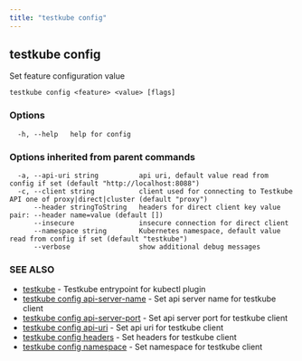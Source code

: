 ```yaml
---
title: "testkube config"
---
```

## testkube config

Set feature configuration value

```
testkube config <feature> <value> [flags]
```

### Options

```
  -h, --help   help for config
```

### Options inherited from parent commands

```
  -a, --api-uri string          api uri, default value read from config if set (default "http://localhost:8088")
  -c, --client string           client used for connecting to Testkube API one of proxy|direct|cluster (default "proxy")
      --header stringToString   headers for direct client key value pair: --header name=value (default [])
      --insecure                insecure connection for direct client
      --namespace string        Kubernetes namespace, default value read from config if set (default "testkube")
      --verbose                 show additional debug messages
```

### SEE ALSO

* [testkube](testkube.md)	 - Testkube entrypoint for kubectl plugin
* [testkube config api-server-name](testkube-config-api-server-name.md)	 - Set api server name for testkube client
* [testkube config api-server-port](testkube-config-api-server-port.md)	 - Set api server port for testkube client
* [testkube config api-uri](testkube-config-api-uri.md)	 - Set api uri for testkube client
* [testkube config headers](testkube-config-headers.md)	 - Set headers for testkube client
* [testkube config namespace](testkube-config-namespace.md)	 - Set namespace for testkube client

